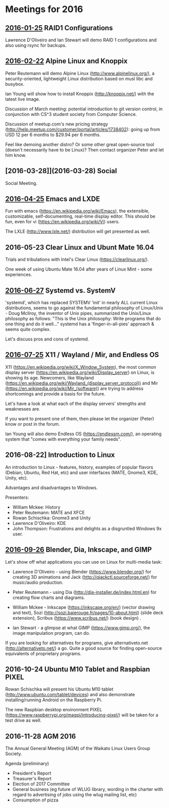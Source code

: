 # Meetings for 2016

## [2016-01-25](2016-01-25) RAID1 Configurations

Lawrence D'Oliveiro and Ian Stewart will demo RAID 1 configurations and also using rsync for backups.

## [2016-02-22](2016-02-22) Alpine Linux and Knoppix

Peter Reutemann will demo Alpine Linux (http://www.alpinelinux.org/), a security-oriented, lightweight Linux distribution based on musl libc and busybox.

Ian Young will show how to install Knoppix (http://knoppix.net/) with the latest live image.

Discussion of March meeting: potential introduction to git version control, in conjunction with CS^3 student society from Computer Science.

Discussion of meetup.com's new pricing strategy (http://help.meetup.com/customer/portal/articles/1738402): going up from USD 12 per 6 months to $29.94 per 6 months.

Feel like demoing another distro? Or some other great open-source tool (doesn't necessarily have to be Linux)? Then contact organizer Peter and let him know.

## [2016-03-28]](2016-03-28) Social 

Social Meeting.

## [2016-04-25](2016-04-25) Emacs and LXDE

Fun with emacs (https://en.wikipedia.org/wiki/Emacs), the extensible, customizable, self-documenting, real-time display editor. This should be fun, even for vi (https://en.wikipedia.org/wiki/Vi) users.

The LXLE (http://www.lxle.net/) distribution will get presented as well.

## 2016-05-23 Clear Linux and Ubunt Mate 16.04

Trials and tribulations with Intel's Clear Linux (https://clearlinux.org/).

One week of using Ubuntu Mate 16.04 after years of Linux Mint - some experiences.

## [2016-06-27](2016-06-27) Systemd vs. SystemV

'systemd', which has replaced SYSTEMV 'init' in nearly ALL current Linux distributions, seems to go against the fundamental philosophy of Linux/Unix - Doug Mcllroy, the inventor of Unix pipes, summarized the Unix/Linux philosophy as follows: "This is the Unix philosophy: Write programs that do one thing and do it well..." systemd has a 'finger-in-all-pies' approach & seems quite complex.

Let's discuss pros and cons of systemd.

## [2016-07-25](2016-07-25) X11 / Wayland / Mir, and Endless OS

X11 (https://en.wikipedia.org/wiki/X_Window_System), the most common display server (https://en.wikipedia.org/wiki/Display_server) on Linux, is showing its age. Newcomers, like Wayland (https://en.wikipedia.org/wiki/Wayland_(display_server_protocol)) and Mir (https://en.wikipedia.org/wiki/Mir_(software)) are trying to address shortcomings and provide a basis for the future.

Let's have a look at what each of the display servers' strengths and weaknesses are.

If you want to present one of them, then please let the organizer (Peter) know or post in the forum.

Ian Young will also demo Endless OS (https://endlessm.com/), an operating system that "comes with everything your family needs".

## 2016-08-22] Introduction to Linux

An introduction to Linux - features, history, examples of popular flavors (Debian, Ubuntu, Red Hat, etc) and user interfaces (MATE, Gnome3, KDE, Unity, etc).

Advantages and disadvantages to Windows.

Presenters:

* William Mckee: History
* Peter Reutemann: MATE and XFCE
* Rowan Schischka: Gnome3 and Unity
* Lawrence D'Oliveiro: KDE
* John Thompson: Frustrations and delights as a disgruntled Windows 9x user.

## [2016-09-26](2016-09-26) Blender, Dia, Inkscape, and GIMP

Let's show off what applications you can use on Linux for multi-media task:

* Lawrence D'Oliveiro - using Blender (https://www.blender.org/) for creating 3D animations and Jack (http://qjackctl.sourceforge.net/) for music/audio production.

* Peter Reutemann - using Dia (http://dia-installer.de/index.html.en) for creating flow charts and diagrams.

* William Mckee - Inkscape (https://inkscape.org/en/) (vector drawing and text), Sozi (http://sozi.baierouge.fr/pages/10-about.html) (slide deck extension), Scribus (https://www.scribus.net/) (book design) .

* Ian Stewart - a glimpse at what GIMP (https://www.gimp.org/), the image manipulation program, can do.

If you are looking for alternatives for programs, give alternativeto.net (http://alternativeto.net/) a go. Quite a good source for finding open-source equivalents of proprietary programs.

## 2016-10-24 Ubuntu M10 Tablet and Raspbian PIXEL

Rowan Schischka will present his Ubuntu M10 tablet (http://www.ubuntu.com/tablet/devices) and also demonstrate installing/running Android on the Raspberry Pi.

The new Raspbian desktop environment PIXEL (https://www.raspberrypi.org/magpi/introducing-pixel/) will be taken for a test drive as well.

## 2016-11-28 AGM 2016

The Annual General Meeting (AGM) of the Waikato Linux Users Group Society.

Agenda (preliminary)
* President's Report
* Treasurer's Report
* Election of 2017 Committee
* General business (eg future of WLUG library, wording in the charter with regard to advertising of jobs using the wlug mailing list, etc)
* Consumption of pizza

